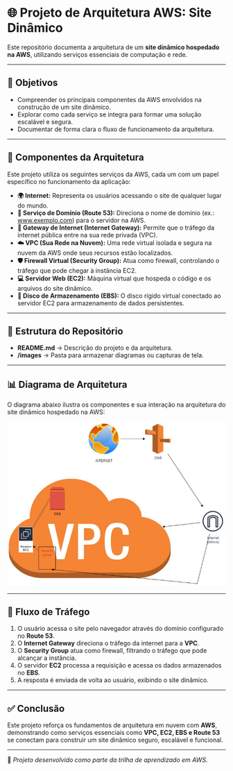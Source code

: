 # 🌐 Projeto de Arquitetura AWS: Site Dinâmico  

Este repositório documenta a arquitetura de um **site dinâmico hospedado na AWS**, utilizando serviços essenciais de computação e rede.  

---

## 🎯 Objetivos  

- Compreender os principais componentes da AWS envolvidos na construção de um site dinâmico.  
- Explorar como cada serviço se integra para formar uma solução escalável e segura.  
- Documentar de forma clara o fluxo de funcionamento da arquitetura.  

---

## 📝 Componentes da Arquitetura  

Este projeto utiliza os seguintes serviços da AWS, cada um com um papel específico no funcionamento da aplicação:  

- **🌍 Internet:** Representa os usuários acessando o site de qualquer lugar do mundo.  
- **🔗 Serviço de Domínio (Route 53):** Direciona o nome de domínio (ex.: www.exemplo.com) para o servidor na AWS.  
- **🚪 Gateway de Internet (Internet Gateway):** Permite que o tráfego da internet pública entre na sua rede privada (VPC).  
- **☁️ VPC (Sua Rede na Nuvem):** Uma rede virtual isolada e segura na nuvem da AWS onde seus recursos estão localizados.  
- **🛡️ Firewall Virtual (Security Group):** Atua como firewall, controlando o tráfego que pode chegar à instância EC2.  
- **💻 Servidor Web (EC2):** Máquina virtual que hospeda o código e os arquivos do site dinâmico.  
- **💾 Disco de Armazenamento (EBS):** O disco rígido virtual conectado ao servidor EC2 para armazenamento de dados persistentes.  

---

## 📂 Estrutura do Repositório  

- **README.md** → Descrição do projeto e da arquitetura.  
- **/images** → Pasta para armazenar diagramas ou capturas de tela.  

---

## 📊 Diagrama de Arquitetura  

O diagrama abaixo ilustra os componentes e sua interação na arquitetura do site dinâmico hospedado na AWS:  

![Diagrama de Arquitetura](./Diagrama_DIO.jpeg)  

---

## 🔄 Fluxo de Tráfego  

1. O usuário acessa o site pelo navegador através do domínio configurado no **Route 53**.  
2. O **Internet Gateway** direciona o tráfego da internet para a **VPC**.  
3. O **Security Group** atua como firewall, filtrando o tráfego que pode alcançar a instância.  
4. O servidor **EC2** processa a requisição e acessa os dados armazenados no **EBS**.  
5. A resposta é enviada de volta ao usuário, exibindo o site dinâmico.  

---

## ✅ Conclusão  

Este projeto reforça os fundamentos de arquitetura em nuvem com **AWS**, demonstrando como serviços essenciais como **VPC, EC2, EBS e Route 53** se conectam para construir um site dinâmico seguro, escalável e funcional.  

---

🔗 *Projeto desenvolvido como parte da trilha de aprendizado em AWS.*  
